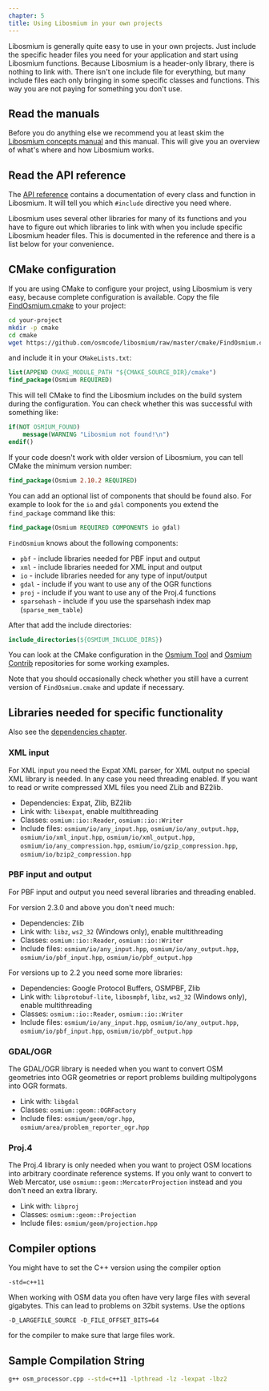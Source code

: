 ```yaml
---
chapter: 5
title: Using Libosmium in your own projects
---
```


Libosmium is generally quite easy to use in your own projects. Just include the
specific header files you need for your application and start using Libosmium
functions. Because Libosmium is a header-only library, there is nothing to link
with. There isn't one include file for everything, but many include files each
only bringing in some specific classes and functions. This way you are not
paying for something you don't use.


## Read the manuals

Before you do anything else we recommend you at least skim the [Libosmium
concepts manual](http://osmcode.org/osmium-concepts/) and this
manual. This will give you an overview of what's where and how Libosmium works.


## Read the API reference

The [API reference](http://docs.osmcode.org/libosmium/) contains a
documentation of every class and function in Libosmium. It will tell you which
`#include` directive you need where.

Libosmium uses several other libraries for many of its functions and you have
to figure out which libraries to link with when you include specific Libosmium
header files. This is documented in the reference and there is a list below for
your convenience.


## CMake configuration

If you are using CMake to configure your project, using Libosmium is very
easy, because complete configuration is available. Copy the file
[FindOsmium.cmake](https://github.com/osmcode/libosmium/blob/master/cmake/FindOsmium.cmake)
to your project:

``` sh
cd your-project
mkdir -p cmake
cd cmake
wget https://github.com/osmcode/libosmium/raw/master/cmake/FindOsmium.cmake
```

and include it in your `CMakeLists.txt`:

``` cmake
list(APPEND CMAKE_MODULE_PATH "${CMAKE_SOURCE_DIR}/cmake")
find_package(Osmium REQUIRED)
```

This will tell CMake to find the Libosmium includes on the build system during
the configuration. You can check whether this was successful with something
like:

``` cmake
if(NOT OSMIUM_FOUND)
    message(WARNING "Libosmium not found!\n")
endif()
```

If your code doesn't work with older version of Libosmium, you can tell CMake
the minimum version number:

``` cmake
find_package(Osmium 2.10.2 REQUIRED)
```

You can add an optional list of components that should be found also. For
example to look for the `io` and `gdal` components you extend the
`find_package` command like this:

``` cmake
find_package(Osmium REQUIRED COMPONENTS io gdal)
```

`FindOsmium` knows about the following components:

* `pbf`        - include libraries needed for PBF input and output
* `xml`        - include libraries needed for XML input and output
* `io`         - include libraries needed for any type of input/output
* `gdal`       - include if you want to use any of the OGR functions
* `proj`       - include if you want to use any of the Proj.4 functions
* `sparsehash` - include if you use the sparsehash index map (`sparse_mem_table`)

After that add the include directories:

``` cmake
include_directories(${OSMIUM_INCLUDE_DIRS})
```

You can look at the CMake configuration in the [Osmium
Tool](https://github.com/osmcode/osmium-tool) and [Osmium
Contrib](https://github.com/osmcode/osmium-contrib) repositories for some
working examples.

Note that you should occasionally check whether you still have a current
version of `FindOsmium.cmake` and update if necessary.


## Libraries needed for specific functionality

Also see the [dependencies chapter](#dependencies).


### XML input

For XML input you need the Expat XML parser, for XML output no special XML library is needed. In any case you need threading enabled. If you want to read or write compressed XML files you need ZLib and BZ2lib.

* Dependencies: Expat, Zlib, BZ2lib
* Link with: `libexpat`, enable multithreading
* Classes: `osmium::io::Reader`, `osmium::io::Writer`
* Include files: `osmium/io/any_input.hpp`, `osmium/io/any_output.hpp`, `osmium/io/xml_input.hpp`, `osmium/io/xml_output.hpp`, `osmium/io/any_compression.hpp`, `osmium/io/gzip_compression.hpp`, `osmium/io/bzip2_compression.hpp`

### PBF input and output

For PBF input and output you need several libraries and threading enabled.

For version 2.3.0 and above you don't need much:

* Dependencies: Zlib
* Link with: `libz`, `ws2_32` (Windows only), enable multithreading
* Classes: `osmium::io::Reader`, `osmium::io::Writer`
* Include files: `osmium/io/any_input.hpp`, `osmium/io/any_output.hpp`, `osmium/io/pbf_input.hpp`, `osmium/io/pbf_output.hpp`

For versions up to 2.2 you need some more libraries:

* Dependencies: Google Protocol Buffers, OSMPBF, Zlib
* Link with: `libprotobuf-lite`, `libosmpbf`, `libz`, `ws2_32` (Windows only), enable multithreading
* Classes: `osmium::io::Reader`, `osmium::io::Writer`
* Include files: `osmium/io/any_input.hpp`, `osmium/io/any_output.hpp`, `osmium/io/pbf_input.hpp`, `osmium/io/pbf_output.hpp`

### GDAL/OGR

The GDAL/OGR library is needed when you want to convert OSM geometries into OGR geometries or report problems building multipolygons into OGR formats.

* Link with: `libgdal`
* Classes: `osmium::geom::OGRFactory`
* Include files: `osmium/geom/ogr.hpp`, `osmium/area/problem_reporter_ogr.hpp`


### Proj.4

The Proj.4 library is only needed when you want to project OSM locations into
arbitrary coordinate reference systems. If you only want to convert to Web
Mercator, use `osmium::geom::MercatorProjection` instead and you don't need an
extra library.

* Link with: `libproj`
* Classes: `osmium::geom::Projection`
* Include files: `osmium/geom/projection.hpp`


## Compiler options

You might have to set the C++ version using the compiler option

```
-std=c++11
```

When working with OSM data you often have very large files with several
gigabytes. This can lead to problems on 32bit systems. Use the options

```
-D_LARGEFILE_SOURCE -D_FILE_OFFSET_BITS=64
```

for the compiler to make sure that large files work.


## Sample Compilation String

``` sh
g++ osm_processor.cpp --std=c++11 -lpthread -lz -lexpat -lbz2
```

